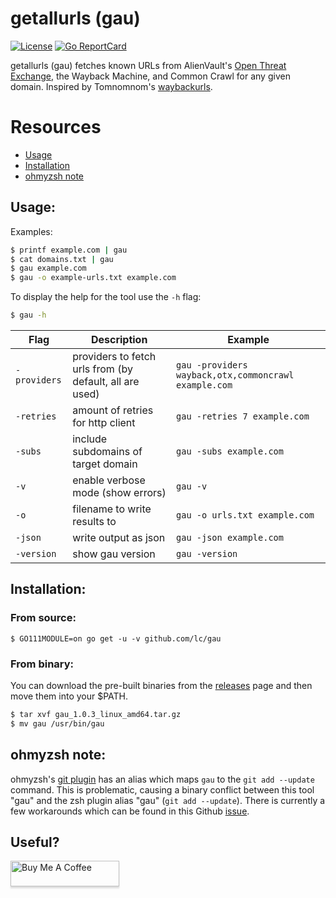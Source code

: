 # getallurls (gau)
[![License](https://img.shields.io/badge/license-MIT-_red.svg)](https://opensource.org/licenses/MIT)
[![Go ReportCard](https://goreportcard.com/badge/github.com/lc/gau)](https://goreportcard.com/report/github.com/lc/gau)

getallurls (gau) fetches known URLs from AlienVault's [Open Threat Exchange](https://otx.alienvault.com), the Wayback Machine, and Common Crawl for any given domain. Inspired by Tomnomnom's [waybackurls](https://github.com/tomnomnom/waybackurls).

# Resources
- [Usage](#usage)
- [Installation](#installation)
- [ohmyzsh note](#ohmyzsh-note)

## Usage:
Examples:

```bash
$ printf example.com | gau
$ cat domains.txt | gau
$ gau example.com
$ gau -o example-urls.txt example.com
```

To display the help for the tool use the `-h` flag:

```bash
$ gau -h
```

| Flag | Description | Example |
|------|-------------|---------|
| `-providers` | providers to fetch urls from (by default, all are used) | `gau -providers wayback,otx,commoncrawl example.com` |
| `-retries` | amount of retries for http client | `gau -retries 7 example.com` |
| `-subs` | include subdomains of target domain | `gau -subs example.com` |
| `-v` | enable verbose mode (show errors) | `gau -v` |
| `-o` | filename to write results to | `gau -o urls.txt example.com` | 
| `-json` | write output as json | `gau -json example.com` |
| `-version` | show gau version | `gau -version` |



## Installation:
### From source:
```
$ GO111MODULE=on go get -u -v github.com/lc/gau
```

### From binary:
You can download the pre-built binaries from the [releases](https://github.com/lc/gau/releases/) page and then move them into your $PATH.

```bash
$ tar xvf gau_1.0.3_linux_amd64.tar.gz
$ mv gau /usr/bin/gau
```

## ohmyzsh note:
ohmyzsh's [git plugin](https://github.com/ohmyzsh/ohmyzsh/tree/master/plugins/git) has an alias which maps `gau` to the `git add --update` command. This is problematic, causing a binary conflict between this tool "gau" and the zsh plugin alias "gau" (`git add --update`). There is currently a few workarounds which can be found in this Github [issue](https://github.com/lc/gau/issues/8). 


## Useful?

<a href="http://buymeacoff.ee/cdl" target="_blank"><img src="https://www.buymeacoffee.com/assets/img/custom_images/orange_img.png" alt="Buy Me A Coffee" style="height: 41px !important;width: 174px !important;box-shadow: 0px 3px 2px 0px rgba(190, 190, 190, 0.5) !important;-webkit-box-shadow: 0px 3px 2px 0px rgba(190, 190, 190, 0.5) !important;" ></a>
